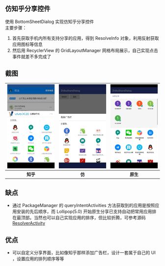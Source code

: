 ## 仿知乎分享控件

使用 BottomSheetDialog 实现仿知乎分享控件  
主要步骤：
1. 首先获取手机内所有支持分享的应用，得到 ResolveInfo 对象，利用反射获取应用图标等信息
2. 然后用 RecyclerView 的 GridLayoutManager 网格布局展示，自己实现点击事件就差不多完成了

## 截图

| ![知乎](/art/1.jpg) | ![仿](/art/2.jpg) | ![原生](/art/3.jpg) |
| :---------------: | :--------------: | :---------------: |
|      **知乎**       |      **仿**       |      **原生**       |



## 缺点

- 通过 PackageManager 的 queryIntentActivities 方法获取到的应用是按照应用安装的先后顺序，而 Lollipop(5.0) 开始原生分享已支持自动把常用应用排在最顶部。当然也可以自己实现应用的排序，但比较折腾，可参考源码 [ResolverActivity](https://github.com/android/platform_frameworks_base/blob/lollipop-release/core/java/com/android/internal/app/ResolverActivity.java#L1052)



## 优点

- 可以自定义分享界面，比如像知乎那样添加广告栏，设计一套属于自己的 UI ，设置应用的排列顺序等等